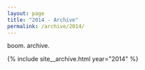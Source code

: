 ```yaml
---
layout: page
title: "2014 - Archive"
permalink: /archive/2014/
---
```

boom. archive.

{% include site__archive.html year="2014" %}
